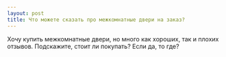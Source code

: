 ```yaml
---
layout: post 
title: Что можете сказать про межкомнатные двери на заказ? 
--- 
```

Хочу купить межкомнатные двери, но много как хороших, так и плохих отзывов. Подскажите, стоит ли покупать? Если да, то где?